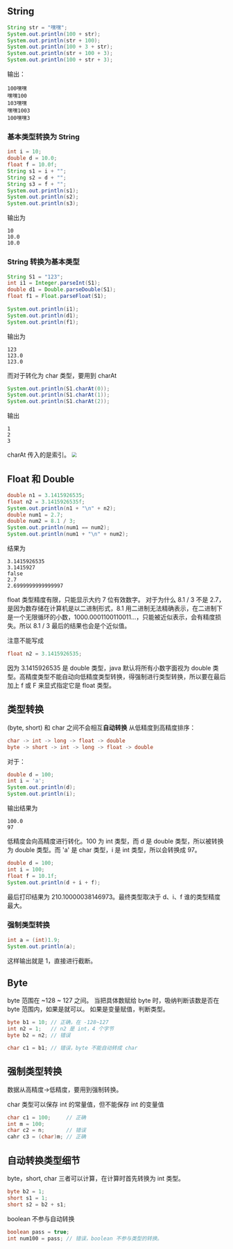 
## String
```java
String str = "嘿嘿";  
System.out.println(100 + str);  
System.out.println(str + 100);  
System.out.println(100 + 3 + str);  
System.out.println(str + 100 + 3);  
System.out.println(100 + str + 3);
```
输出：
```
100嘿嘿
嘿嘿100
103嘿嘿
嘿嘿1003
100嘿嘿3
```
### 基本类型转换为 String
```java
int i = 10;  
double d = 10.0;  
float f = 10.0f;  
String s1 = i + "";  
String s2 = d + "";  
String s3 = f + "";  
System.out.println(s1);  
System.out.println(s2);  
System.out.println(s3);
```
输出为
```
10
10.0
10.0
```
### String 转换为基本类型
```java
String S1 = "123";  
int i1 = Integer.parseInt(S1);  
double d1 = Double.parseDouble(S1);  
float f1 = Float.parseFloat(S1);  
  
System.out.println(i1);  
System.out.println(d1);  
System.out.println(f1);
```
输出为
```
123
123.0
123.0
```
而对于转化为 char 类型，要用到 charAt
```java
System.out.println(S1.charAt(0));  
System.out.println(S1.charAt(1));  
System.out.println(S1.charAt(2));
```
输出
```
1
2
3
```
charAt 传入的是索引。
<img src="https://typora-birdy.oss-cn-guangzhou.aliyuncs.com/20240915220617.png" style="zoom:70%">
## Float 和 Double
```java
double n1 = 3.1415926535;  
float n2 = 3.1415926535f;  
System.out.println(n1 + "\n" + n2);  
double num1 = 2.7;  
double num2 = 8.1 / 3;  
System.out.println(num1 == num2);  
System.out.println(num1 + "\n" + num2);
```
结果为
```
3.1415926535
3.1415927
false
2.7
2.6999999999999997
```
float 类型精度有限，只能显示大约 7 位有效数字。
对于为什么 8.1 / 3 不是 2.7，是因为数存储在计算机是以二进制形式，8.1 用二进制无法精确表示，在二进制下是一个无限循环的小数，1000.0001100110011...，只能被近似表示，会有精度损失。所以 8.1 / 3 最后的结果也会是个近似值。

注意不能写成
```java
float n2 = 3.1415926535;
```
因为 3.1415926535 是 double 类型，java 默认将所有小数字面视为 double 类型。高精度类型不能自动向低精度类型转换，得强制进行类型转换，所以要在最后加上 f 或 F 来显式指定它是 float 类型。
## 类型转换
(byte, short) 和 char 之间不会相互**自动转换**
从低精度到高精度排序：
```java
char -> int -> long -> float -> double
byte -> short -> int -> long -> float -> double
```
对于：
```java
double d = 100;  
int i = 'a';  
System.out.println(d);  
System.out.println(i);
```
输出结果为
```
100.0
97
```
低精度会向高精度进行转化。100 为 int 类型，而 d 是 double 类型，所以被转换为 double 类型。而 'a' 是 char 类型，i 是 int 类型，所以会转换成 97。
```java
double d = 100;  
int i = 100;  
float f = 10.1f;  
System.out.println(d + i + f);
```
最后打印结果为 210.10000038146973。最终类型取决于 d、i、f 谁的类型精度最大。
### 强制类型转换
```java
int a = (int)1.9;  
System.out.println(a);
```
这样输出就是 1，直接进行截断。
## Byte
byte 范围在 ~128 ~ 127 之间。
当把具体数赋给 byte 时，吸纳判断该数是否在 byte 范围内，如果是就可以。
如果是变量赋值，判断类型。
```java
byte b1 = 10; // 正确，在 -128~127
int n2 = 1;   // n2 是 int，4 个字节
byte b2 = n2; // 错误

char c1 = b1; // 错误，byte 不能自动转成 char
```
## 强制类型转换
数据从高精度->低精度，要用到强制转换。

char 类型可以保存 int 的常量值，但不能保存 int 的变量值
```java
char c1 = 100;     // 正确
int m = 100;   
char c2 = n;       // 错误
cahr c3 = (char)m; // 正确
```
## 自动转换类型细节
byte，short, char 三者可以计算，在计算时首先转换为 int 类型。
```java
byte b2 = 1;
short s1 = 1;
short s2 = b2 + s1;
```

boolean 不参与自动转换
```java
boolean pass = true;
int num100 = pass; // 错误，boolean 不参与类型的转换。
```



